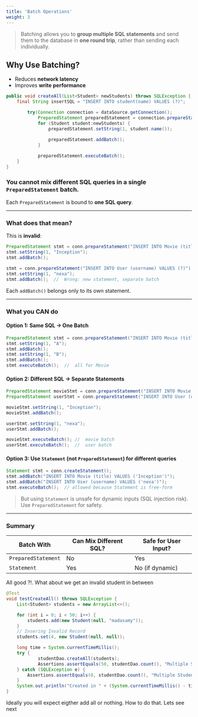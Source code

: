 ```yaml
---
title: 'Batch Operations'
weight: 3
--- 
```


> Batching allows you to **group multiple SQL statements** and send them to the database in **one round trip**, rather than sending each individually.



##  Why Use Batching?

* Reduces **network latency**
* Improves **write performance**

```java
public void createAll(List<Student> newStudents) throws SQLException {
    final String insertSQL = "INSERT INTO student(name) VALUES (?)";

        try(Connection connection = dataSource.getConnection();
            PreparedStatement preparedStatement = connection.prepareStatement(insertSQL)) {
            for (Student student:newStudents) {
                preparedStatement.setString(1, student.name());
                
                preparedStatement.addBatch();
            }

            preparedStatement.executeBatch();
    }
}
```

###  **You cannot mix different SQL queries in a single `PreparedStatement` batch**.

Each `PreparedStatement` is bound to **one SQL query**.

---

###  What does that mean?

This is **invalid**:

```java
PreparedStatement stmt = conn.prepareStatement("INSERT INTO Movie (title) VALUES (?)");
stmt.setString(1, "Inception");
stmt.addBatch();

stmt = conn.prepareStatement("INSERT INTO User (username) VALUES (?)");
stmt.setString(1, "nexa");
stmt.addBatch();  //  Wrong: new statement, separate batch
```

Each `addBatch()` belongs only to its own statement.

---

###  What you CAN do

#### Option 1: **Same SQL → One Batch**

```java
PreparedStatement stmt = conn.prepareStatement("INSERT INTO Movie (title) VALUES (?)");
stmt.setString(1, "A");
stmt.addBatch();
stmt.setString(1, "B");
stmt.addBatch();
stmt.executeBatch();  //  all for Movie
```

#### Option 2: **Different SQL → Separate Statements**

```java
PreparedStatement movieStmt = conn.prepareStatement("INSERT INTO Movie (title) VALUES (?)");
PreparedStatement userStmt = conn.prepareStatement("INSERT INTO User (username) VALUES (?)");

movieStmt.setString(1, "Inception");
movieStmt.addBatch();

userStmt.setString(1, "nexa");
userStmt.addBatch();

movieStmt.executeBatch(); //  movie batch
userStmt.executeBatch();  //  user batch
```

#### Option 3: **Use `Statement` (not `PreparedStatement`) for different queries**

```java
Statement stmt = conn.createStatement();
stmt.addBatch("INSERT INTO Movie (title) VALUES ('Inception')");
stmt.addBatch("INSERT INTO User (username) VALUES ('nexa')");
stmt.executeBatch();  // allowed because Statement is free-form
```

>  But using `Statement` is unsafe for dynamic inputs (SQL injection risk).
> Use `PreparedStatement` for safety.

---

###  Summary

| Batch With          | Can Mix Different SQL? | Safe for User Input? |
| ------------------- | ---------------------- | -------------------- |
| `PreparedStatement` |  No                    |  Yes                |
| `Statement`         |  Yes                   |  No (if dynamic)    |



All good ?!. What about we get an invalid student in between

```java
@Test
void testCreateAll() throws SQLException {
    List<Student> students = new ArrayList<>();

    for (int i = 0; i < 50; i++) {
        students.add(new Student(null, "madasamy"));
    }
    // Insering Invalid Record
    students.set(4, new Student(null, null));

    long time = System.currentTimeMillis();
    try {
            studentDao.createAll(students);
            Assertions.assertEquals(50, studentDao.count(), "Multiple Student Creation Failed");
    } catch (SQLException e) {
        Assertions.assertEquals(0, studentDao.count(), "Multiple Student Creation corrupted the DB");
    }
    System.out.println("Created in " + (System.currentTimeMillis() - time) + " milliseconds");
}
```

Ideally you will expect eigther add all or nothing. How to do that. Lets see next


